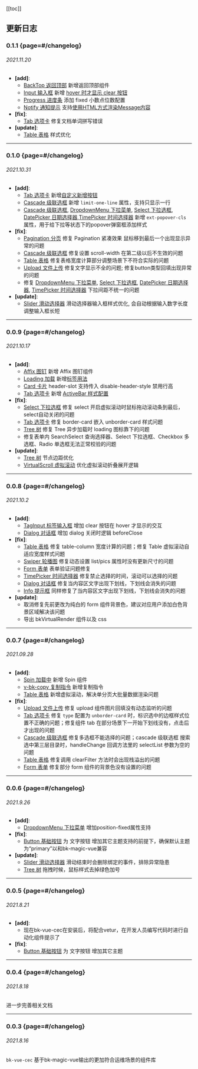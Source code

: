 [[toc]]

## 更新日志

<div class="changelog-wrapper">

### 0.1.1 {page=#/changelog}
###### 2021.11.20

* **[add]**:
    - [BackTop 返回顶部](#/back-top) 新增返回顶部组件
    - [Input 输入框](#/input) 新增 [hover 时才显示 clear 按钮](#/input?anchor=hover-shi-cai-xian-shi-clear-an-niu)
    - [Progress 进度条](#/progress) 添加 fixed 小数点位数配置
    - [Notify 通知提示](#/notify) 支持[使用HTML方式渲染Message内容](#/notify?anchor=shi-yonghtml-fang-shi-xuan-ranmessage-nei-rong)
* **[fix]**:
    - [Tab 选项卡](#/tab) 修复文档单词拼写错误
* **[update]**:
    - [Table 表格](#/table) 样式优化

---

### 0.1.0 {page=#/changelog}
###### 2021.10.31

* **[add]**:
    - [Tab 选项卡](#/tab) 新增[自定义新增按钮](#/tab?anchor=zi-ding-yi-xin-zeng-an-niu)
    - [Cascade 级联选框](#/cascade) 新增 `limit-one-line` 属性，支持只显示一行
    - [Cascade 级联选框](#/cascade), [DropdownMenu 下拉菜单](#/dropdown-menu), [Select 下拉选框](#/select), [DatePicker 日期选择器](#/date-picker),[TimePicker 时间选择器](#/time-picker) 新增 `ext-popover-cls` 属性，用于给下拉等状态下的popover弹窗框添加样式
* **[fix]**:
    - [Pagination 分页](#/pagination) 修复 Pagination 紧凑效果 鼠标移到最后一个出现显示异常的问题
    - [Cascade 级联选框](#/cascade) 修复设置 scroll-width 在第二级以后不生效的问题
    - [Table 表格](#/table) 修复表格宽度计算部分调整场景下不符合实际的问题
    - [Upload 文件上传](#/upload) 修复文字显示不全的问题; 修复button类型回填出现异常的问题
    - 修复 [DropdownMenu 下拉菜单](#/dropdown-menu), [Select 下拉选框](#/select), [DatePicker 日期选择器](#/date-picker), [TimePicker 时间选择器](#/time-picker) 下拉间距不统一的问题
* **[update]**:
    - [Slider 滑动选择器](#/slider) 滑动选择器输入框样式优化, 会自动根据输入数字长度调整输入框长短

---

### 0.0.9 {page=#/changelog}
###### 2021.10.17

* **[add]**:
    - [Affix 图钉](#/affix) 新增 Affix 图钉组件
    - [Loading 加载](#/loading) 新增[标签用法](#/loading?anchor=biao-qian-yong-fa)
    - [Card 卡片](#/card) header-slot 支持传入 disable-header-style 禁用行高
    - [Tab 选项卡](#/tab) 新增 [ActiveBar 样式配置](#/tab?anchor=activebar-yang-shi)
* **[fix]**:
    - [Select 下拉选框](#/select) 修复 select 开启虚拟滚动时鼠标拖动滚动条到最后，select自动关闭的问题
    - [Tab 选项卡](#/tab) 修复 border-card 嵌入 unborder-card 样式问题
    - [Tree 树](#/tree) 修复 Tree 异步加载时 loading 图标靠下的问题
    - 修复表单内 SearchSelect 查询选择器、Select 下拉选框、Checkbox 多选框、Radio 单选框无法正常校验的问题
* **[update]**:
    - [Tree 树](#/tree) 节点边距优化
    - [VirtualScroll 虚拟滚动](#/virtual-scroll) 优化虚拟滚动折叠展开逻辑

---

### 0.0.8 {page=#/changelog}
###### 2021.10.2

* **[add]**:
    - [TagInput 标签输入框](#/tag) 增加 clear 按钮在 hover 才显示的交互
    - [Dialog 对话框](#/dialog) 增加 dialog 关闭时逻辑 beforeClose
* **[fix]**:
    - [Table 表格](#/table) 修复 table-column 宽度计算的问题；修复 Table 虚拟滚动自适应宽度样式问题
    - [Swiper 轮播图](#/swiper) 修复动态设置 list/pics 属性时没有更新尺寸的问题
    - [Form 表单](#/form) 表单验证问题修复
    - [TimePicker 时间选择器](#/time-picker) 修复禁止选择的时间，滚动可以选择的问题
    - [Dialog 对话框](#/dialog) 修复当内容区文字出现下划线，下划线会消失的问题
    - [Info 提示框](#/info-box) 同样修复了当内容区文字出现下划线，下划线会消失的问题
* **[update]**:
    - 取消修复先前更改为纯白的 form 组件背景色，建议对应用户添加白色背景区域解决该问题
    - 导出 bkVirtualRender 组件以及 css

---

### 0.0.7 {page=#/changelog}
###### 2021.09.28

* **[add]**:
    - [Spin 加载中](#/spin) 新增 Spin 组件
    - [v-bk-copy 复制指令](#/directives?anchor=v-bk-copy) 新增复制指令
    - [Table 表格](#/table) 新增虚拟滚动，解决单分页大批量数据渲染问题
* **[fix]**:
    - [Upload 文件上传](#/upload) 修复 upload 组件图片回填没有动态监听的问题
    - [Tab 选项卡](#/tab) 修复 `type` 配置为 `unborder-card` 时，标识选中的边框样式位置不正确的问题；修复组件 tab 在部分场景下一开始下划线没有，点击后才出现的问题
    - [Cascade 级联选框](#/cascade) 修复多选框不能选择的问题；cascade 级联选框 搜索选中第三层目录时，handleChange 回调方法里的 selectList 参数为空的问题
    - [Table 表格](#/table) 修复调用 clearFilter 方法时会出现栈溢出的问题
    - [Form 表单](#/form) 修复部分 form 组件的背景色没有设置的问题

---

### 0.0.6 {page=#/changelog}
###### 2021.9.26

* **[add]**:
    - [DropdownMenu 下拉菜单](#/dropdown-menu) 增加position-fixed属性支持
* **[fix]**:
    - [Button 基础按钮](#/button) 为 文字按钮 增加其它主题支持的前提下，确保默认主题为“primary”以和bk-magic-vue兼容
* **[update]**:
    - [Slider 滑动选择器](#/slider) 滑动结束时会删除绑定的事件，排除异常隐患
    - [Tree 树](#/tree) 拖拽时候，鼠标样式去掉绿色加号

---

### 0.0.5 {page=#/changelog}
###### 2021.8.21

* **[add]**:
    - 现在bk-vue-cec在安装后，将配合vetur，在开发人员编写代码时进行自动化组件提示了
* **[fix]**:
    - [Button 基础按钮](#/button) 为 文字按钮 增加其它主题

---

### 0.0.4 {page=#/changelog}
###### 2021.8.18

进一步完善相关文档

---

### 0.0.3 {page=#/changelog}
###### 2021.8.16

`bk-vue-cec` 基于bk-magic-vue输出的更加符合运维场景的组件库

</div>
<script>
    if ('scrollRestoration' in history) {
        history.scrollRestoration = 'manual'
    }
    else {
        window.onunload= () => window.scrollTo(0, 0)
    }
    import { getActualTop } from '../../../src/utils/util'
    export default {
        components: {
        },
        data () {
            return {
            }
        },
        watch: {
            '$route' (to, from) {
                const ver = to.query.v
                if (!ver) {
                    window.scrollTo(0, 0)
                    return
                }
                this.jumpVer(ver)
            }
        },
        mounted () {
            const ver = this.$route.query.v
            if (!ver) {
                return
            }
            this.jumpVer(ver)
        },
        methods: {
            jumpVer (ver) {
                const node = document.getElementById(ver)
                if (!node) {
                    window.scrollTo(0, 0)
                    return
                }
                this.$nextTick(() => {
                    const top = getActualTop(node)
                    window.scrollTo(0, top - 70)
                })
            }
        }
    }
</script>
